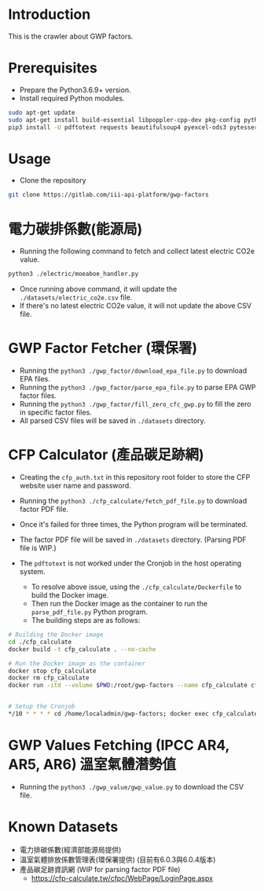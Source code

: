 # Introduction

This is the crawler about GWP factors.

# Prerequisites

- Prepare the Python3.6.9+ version.
- Install required Python modules.

```Bash
sudo apt-get update
sudo apt-get install build-essential libpoppler-cpp-dev pkg-config python3-dev python3-pil
pip3 install -U pdftotext requests beautifulsoup4 pyexcel-ods3 pytesseract
```

# Usage

- Clone the repository

```Bash
git clone https://gitlab.com/iii-api-platform/gwp-factors
```

# 電力碳排係數(能源局)

- Running the following command to fetch and collect latest electric CO2e value.

```Bash
python3 ./electric/moeaboe_handler.py
```

- Once running above command, it will update the `./datasets/electric_co2e.csv` file.
- If there's no latest electric CO2e value, it will not update the above CSV file.

# GWP Factor Fetcher (環保署)

- Running the `python3 ./gwp_factor/download_epa_file.py` to download EPA files.
- Running the `python3 ./gwp_factor/parse_epa_file.py` to parse EPA GWP factor files.
- Running the `python3 ./gwp_factor/fill_zero_cfc_gwp.py` to fill the zero in specific factor files.
- All parsed CSV files will be saved in `./datasets` directory.

# CFP Calculator (產品碳足跡網)

- Creating the `cfp_auth.txt` in this repository root folder to store the CFP website user name and password.
- Running the `python3 ./cfp_calculate/fetch_pdf_file.py` to download factor PDF file.
- Once it's failed for three times, the Python program will be terminated.
- The factor PDF file will be saved in `./datasets` directory. (Parsing PDF file is WIP.)

- The `pdftotext` is not worked under the Cronjob in the host operating system.
    - To resolve above issue, using the `./cfp_calculate/Dockerfile` to build the Docker image.
    - Then run the Docker image as the container to run the `parse_pdf_file.py` Python program.
    - The building steps are as follows:

```bash
# Building the Docker image
cd ./cfp_calculate
docker build -t cfp_calculate . --no-cache

# Run the Docker image as the container
docker stop cfp_calculate
docker rm cfp_calculate
docker run -itd --volume $PWD:/root/gwp-factors --name cfp_calculate cfp_calculate sh


# Setup the Cronjob
*/10 * * * * cd /home/localadmin/gwp-factors; docker exec cfp_calculate sh -c "cd /root/gwp-factors/ && python3 ./cfp_calculate/parse_pdf_file.py"
```

# GWP Values Fetching (IPCC AR4, AR5, AR6) 溫室氣體潛勢值


- Running the `python3 ./gwp_value/gwp_value.py` to download the CSV file.

# Known Datasets

- 電力排碳係數(經濟部能源局提供)
- 溫室氣體排放係數管理表(環保署提供) (目前有6.0.3與6.0.4版本)
- 產品碳足跡資訊網 (WIP for parsing factor PDF file)
  - https://cfp-calculate.tw/cfpc/WebPage/LoginPage.aspx
